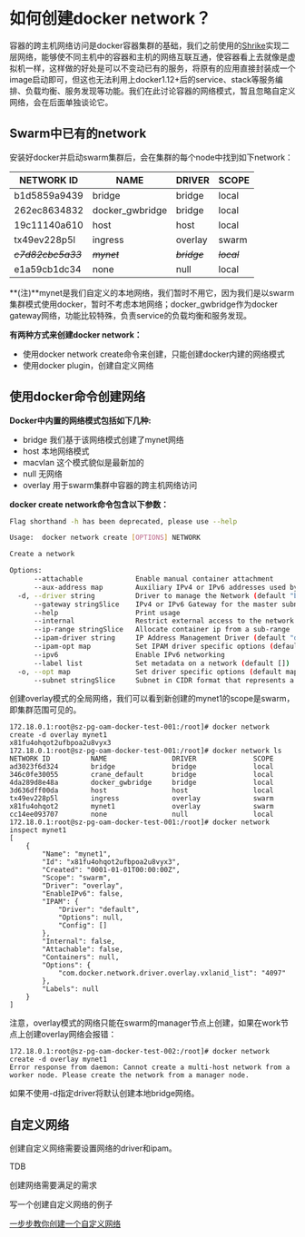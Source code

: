 # 如何创建docker network？

容器的跨主机网络访问是docker容器集群的基础，我们之前使用的[Shrike](https://github.com/talkingdata/shrike)实现二层网络，能够使不同主机中的容器和主机的网络互联互通，使容器看上去就像是虚拟机一样，这样做的好处是可以不变动已有的服务，将原有的应用直接封装成一个image启动即可，但这也无法利用上docker1.12+后的service、stack等服务编排、负载均衡、服务发现等功能。我们在此讨论容器的网络模式，暂且忽略自定义网络，会在后面单独谈论它。

## Swarm中已有的network

安装好docker并启动swarm集群后，会在集群的每个node中找到如下network：

| NETWORK ID         | NAME            | DRIVER       | SCOPE       |
| ------------------ | --------------- | ------------ | ----------- |
| b1d5859a9439       | bridge          | bridge       | local       |
| 262ec8634832       | docker_gwbridge | bridge       | local       |
| 19c11140a610       | host            | host         | local       |
| tx49ev228p5l       | ingress         | overlay      | swarm       |
| ~~*c7d82cbc5a33*~~ | ~~*mynet*~~     | ~~*bridge*~~ | ~~*local*~~ |
| e1a59cb1dc34       | none            | null         | local       |

**(注)**mynet是我们自定义的本地网络，我们暂时不用它，因为我们是以swarm集群模式使用docker，暂时不考虑本地网络；docker_gwbridge作为docker gateway网络，功能比较特殊，负责service的负载均衡和服务发现。

**有两种方式来创建docker network：**

- 使用docker network create命令来创建，只能创建docker内建的网络模式
- 使用docker plugin，创建自定义网络

## 使用docker命令创建网络

**Docker中内置的网络模式包括如下几种:**

- bridge 我们基于该网络模式创建了mynet网络
- host 本地网络模式
- macvlan 这个模式貌似是最新加的
- null 无网络
- overlay 用于swarm集群中容器的跨主机网络访问

**docker create network命令包含以下参数：**

```bash
Flag shorthand -h has been deprecated, please use --help

Usage:	docker network create [OPTIONS] NETWORK

Create a network

Options:
      --attachable             Enable manual container attachment
      --aux-address map        Auxiliary IPv4 or IPv6 addresses used by Network driver (default map[])
  -d, --driver string          Driver to manage the Network (default "bridge")
      --gateway stringSlice    IPv4 or IPv6 Gateway for the master subnet
      --help                   Print usage
      --internal               Restrict external access to the network
      --ip-range stringSlice   Allocate container ip from a sub-range
      --ipam-driver string     IP Address Management Driver (default "default")
      --ipam-opt map           Set IPAM driver specific options (default map[])
      --ipv6                   Enable IPv6 networking
      --label list             Set metadata on a network (default [])
  -o, --opt map                Set driver specific options (default map[])
      --subnet stringSlice     Subnet in CIDR format that represents a network segment
```

创建overlay模式的全局网络，我们可以看到新创建的mynet1的scope是swarm，即集群范围可见的。

```shell
172.18.0.1:root@sz-pg-oam-docker-test-001:/root]# docker network create -d overlay mynet1
x81fu4ohqot2ufbpoa2u8vyx3
172.18.0.1:root@sz-pg-oam-docker-test-001:/root]# docker network ls
NETWORK ID          NAME                DRIVER              SCOPE
ad3023f6d324        bridge              bridge              local
346c0fe30055        crane_default       bridge              local
4da289d8e48a        docker_gwbridge     bridge              local
3d636dff00da        host                host                local
tx49ev228p5l        ingress             overlay             swarm
x81fu4ohqot2        mynet1              overlay             swarm
cc14ee093707        none                null                local
172.18.0.1:root@sz-pg-oam-docker-test-001:/root]# docker network inspect mynet1
[
    {
        "Name": "mynet1",
        "Id": "x81fu4ohqot2ufbpoa2u8vyx3",
        "Created": "0001-01-01T00:00:00Z",
        "Scope": "swarm",
        "Driver": "overlay",
        "EnableIPv6": false,
        "IPAM": {
            "Driver": "default",
            "Options": null,
            "Config": []
        },
        "Internal": false,
        "Attachable": false,
        "Containers": null,
        "Options": {
            "com.docker.network.driver.overlay.vxlanid_list": "4097"
        },
        "Labels": null
    }
]

```

注意，overlay模式的网络只能在swarm的manager节点上创建，如果在work节点上创建overlay网络会报错：

```shell
172.18.0.1:root@sz-pg-oam-docker-test-002:/root]# docker network create -d overlay mynet1
Error response from daemon: Cannot create a multi-host network from a worker node. Please create the network from a manager node.
```

如果不使用-d指定driver将默认创建本地bridge网络。

## 自定义网络

创建自定义网络需要设置网络的driver和ipam。

TDB

创建网络需要满足的需求

写一个创建自定义网络的例子

[一步步教你创建一个自定义网络](create_network_step_by_step.md)

